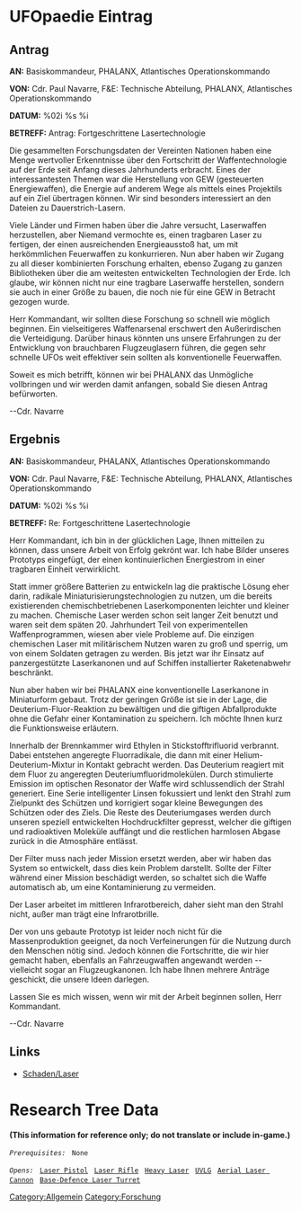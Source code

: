 # UFOpaedie Eintrag

## Antrag

**AN:** Basiskommandeur, PHALANX, Atlantisches Operationskommando

**VON:** Cdr. Paul Navarre, F&E: Technische Abteilung, PHALANX,
Atlantisches Operationskommando

**DATUM:** %02i %s %i

**BETREFF:** Antrag: Fortgeschrittene Lasertechnologie

Die gesammelten Forschungsdaten der Vereinten Nationen haben eine Menge
wertvoller Erkenntnisse über den Fortschritt der Waffentechnologie auf
der Erde seit Anfang dieses Jahrhunderts erbracht. Eines der
interessantesten Themen war die Herstellung von GEW (gesteuerten
Energiewaffen), die Energie auf anderem Wege als mittels eines
Projektils auf ein Ziel übertragen können. Wir sind besonders
interessiert an den Dateien zu Dauerstrich-Lasern.

Viele Länder und Firmen haben über die Jahre versucht, Laserwaffen
herzustellen, aber Niemand vermochte es, einen tragbaren Laser zu
fertigen, der einen ausreichenden Energieausstoß hat, um mit
herkömmlichen Feuerwaffen zu konkurrieren. Nun aber haben wir Zugang zu
all dieser kombinierten Forschung erhalten, ebenso Zugang zu ganzen
Bibliotheken über die am weitesten entwickelten Technologien der Erde.
Ich glaube, wir können nicht nur eine tragbare Laserwaffe herstellen,
sondern sie auch in einer Größe zu bauen, die noch nie für eine GEW in
Betracht gezogen wurde.

Herr Kommandant, wir sollten diese Forschung so schnell wie möglich
beginnen. Ein vielseitigeres Waffenarsenal erschwert den Außerirdischen
die Verteidigung. Darüber hinaus könnten uns unsere Erfahrungen zu der
Entwicklung von brauchbaren Flugzeuglasern führen, die gegen sehr
schnelle UFOs weit effektiver sein sollten als konventionelle
Feuerwaffen.

Soweit es mich betrifft, können wir bei PHALANX das Unmögliche
vollbringen und wir werden damit anfangen, sobald Sie diesen Antrag
befürworten.

--Cdr. Navarre

## Ergebnis

**AN:** Basiskommandeur, PHALANX, Atlantisches Operationskommando

**VON:** Cdr. Paul Navarre, F&E: Technische Abteilung, PHALANX,
Atlantisches Operationskommando

**DATUM:** %02i %s %i

**BETREFF:** Re: Fortgeschrittene Lasertechnologie

Herr Kommandant, ich bin in der glücklichen Lage, Ihnen mitteilen zu
können, dass unsere Arbeit von Erfolg gekrönt war. Ich habe Bilder
unseres Prototyps eingefügt, der einen kontinuierlichen Energiestrom in
einer tragbaren Einheit verwirklicht.

Statt immer größere Batterien zu entwickeln lag die praktische Lösung
eher darin, radikale Miniaturisierungstechnologien zu nutzen, um die
bereits existierenden chemischbetriebenen Laserkomponenten leichter und
kleiner zu machen. Chemische Laser werden schon seit langer Zeit benutzt
und waren seit dem späten 20. Jahrhundert Teil von experimentellen
Waffenprogrammen, wiesen aber viele Probleme auf. Die einzigen
chemischen Laser mit militärischem Nutzen waren zu groß und sperrig, um
von einem Soldaten getragen zu werden. Bis jetzt war ihr Einsatz auf
panzergestützte Laserkanonen und auf Schiffen installierter
Raketenabwehr beschränkt.

Nun aber haben wir bei PHALANX eine konventionelle Laserkanone in
Miniaturform gebaut. Trotz der geringen Größe ist sie in der Lage, die
Deuterium-Fluor-Reaktion zu bewältigen und die giftigen Abfallprodukte
ohne die Gefahr einer Kontamination zu speichern. Ich möchte Ihnen kurz
die Funktionsweise erläutern.

Innerhalb der Brennkammer wird Ethylen in Stickstofftrifluorid
verbrannt. Dabei entstehen angeregte Fluorradikale, die dann mit einer
Helium-Deuterium-Mixtur in Kontakt gebracht werden. Das Deuterium
reagiert mit dem Fluor zu angeregten Deuteriumfluoridmolekülen. Durch
stimulierte Emission im optischen Resonator der Waffe wird
schlussendlich der Strahl generiert. Eine Serie intelligenter Linsen
fokussiert und lenkt den Strahl zum Zielpunkt des Schützen und
korrigiert sogar kleine Bewegungen des Schützen oder des Ziels. Die
Reste des Deuteriumgases werden durch unseren speziell entwickelten
Hochdruckfilter gepresst, welcher die giftigen und radioaktiven Moleküle
auffängt und die restlichen harmlosen Abgase zurück in die Atmosphäre
entlässt.

Der Filter muss nach jeder Mission ersetzt werden, aber wir haben das
System so entwickelt, dass dies kein Problem darstellt. Sollte der
Filter während einer Mission beschädigt werden, so schaltet sich die
Waffe automatisch ab, um eine Kontaminierung zu vermeiden.

Der Laser arbeitet im mittleren Infrarotbereich, daher sieht man den
Strahl nicht, außer man trägt eine Infrarotbrille.

Der von uns gebaute Prototyp ist leider noch nicht für die
Massenproduktion geeignet, da noch Verfeinerungen für die Nutzung durch
den Menschen nötig sind. Jedoch können die Fortschritte, die wir hier
gemacht haben, ebenfalls an Fahrzeugwaffen angewandt werden --
vielleicht sogar an Flugzeugkanonen. Ich habe Ihnen mehrere Anträge
geschickt, die unsere Ideen darlegen.

Lassen Sie es mich wissen, wenn wir mit der Arbeit beginnen sollen, Herr
Kommandant.

--Cdr. Navarre

## Links

- [Schaden/Laser](Schaden/Laser "wikilink")

# Research Tree Data

**(This information for reference only; do not translate or include
in-game.)**

*`Prerequisites:`*
` None`

*`Opens:`*
` `[`Laser Pistol`](Equipment/Secondary_Weapons/Laser_Pistol "wikilink")
` `[`Laser Rifle`](Equipment/Primary_Weapons/Laser_Rifle "wikilink")
` `[`Heavy Laser`](Equipment/Primary_Weapons/Heavy_Laser "wikilink")
` `[`UVLG`](Equipment/UGV_Weapons/UVLG "wikilink")
` `[`Aerial Laser Cannon`](Aircraft_Equipment/Weapons/Aerial_Laser_Cannon "wikilink")
` `[`Base-Defence Laser Turret`](Base_Facilities/Base-Defence_Laser_Turret "wikilink")

[Category:Allgemein](Category:Allgemein "wikilink")
[Category:Forschung](Category:Forschung "wikilink")